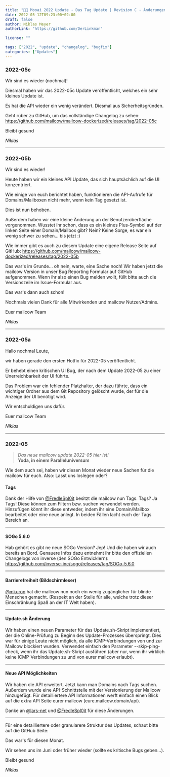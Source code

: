 ```yaml
---
title: "🌌🐮 Mooai 2022 Update - Das Tag Update | Revision C - Änderungen"
date: 2022-05-12T09:23:00+02:00
draft: false
author: Niklas Meyer
authorLink: "https://github.com/DerLinkman"

license: ""

tags: ["2022", "update", "changelog", "bugfix"]
categories: ["Updates"]
---
```


### 2022-05c
Wir sind es wieder (nochmal)!

Diesmal haben wir das 2022-05c Update veröffentlicht, welches ein sehr kleines Update ist.

Es hat die API wieder ein wenig verändert. Diesmal aus Sicherheitsgründen.

Geht rüber zu GitHub, um das vollständige Changelog zu sehen: 
https://github.com/mailcow/mailcow-dockerized/releases/tag/2022-05c

Bleibt gesund

*Niklas*

---

### 2022-05b
Wir sind es wieder!

Heute haben wir ein kleines API Update, das sich hauptsächlich auf die UI konzentriert.

Wie einige von euch berichtet haben, funktionieren die API-Aufrufe für Domains/Mailboxen nicht mehr, wenn kein Tag gesetzt ist.

Dies ist nun behoben.

Außerdem haben wir eine kleine Änderung an der Benutzeroberfläche vorgenommen. Wusstet ihr schon, dass es ein kleines Plus-Symbol auf der linken Seite einer Domain/Mailbox gibt? Nein? Keine Sorge, es war ein wenig schwer zu sehen... bis jetzt :)

Wie immer gibt es auch zu diesem Update eine eigene Release Seite auf GitHub: https://github.com/mailcow/mailcow-dockerized/releases/tag/2022-05b

Das war's im Grunde... oh nein, warte, eine Sache noch!
Wir haben jetzt die mailcow Version in unser Bug Reporting Formular auf GitHub aufgenommen. Wenn ihr also einen Bug melden wollt, füllt bitte auch die Versionszeile im Issue-Formular aus.

Das war's dann auch schon!

Nochmals vielen Dank für alle Mitwirkenden und mailcow Nutzer/Admins.

Euer mailcow Team

*Niklas*

---

### 2022-05a
Hallo nochmal Leute,

wir haben gerade den ersten Hotfix für 2022-05 veröffentlicht.

Er behebt einen kritischen UI Bug, der nach dem Update 2022-05 zu einer Unerreichbarkeit der UI führte.

Das Problem war ein fehlender Platzhalter, der dazu führte, dass ein wichtiger Ordner aus dem Git Repository gelöscht wurde, der für die Anzeige der UI benötigt wird.

Wir entschuldigen uns dafür.

Euer mailcow Team

*Niklas*

---

### 2022-05

> *Das neue mailcow update 2022-05 hier ist!*<br>
**Yoda, in einem Paralleluniversum**

Wie dem auch sei, haben wir diesen Monat wieder neue Sachen für die mailcow für euch.
Also: Lasst uns loslegen oder?

#### Tags
Dank der Hilfe von [@FredleSpl0it](https://github.com/FreddleSpl0it "@FredleSpl0it") besitzt die mailcow nun Tags. Tags? Ja Tags! Diese können zum Filtern bzw. suchen verwendet werden. Hinzufügen könnt ihr diese entweder, indem ihr eine Domain/Mailbox bearbeitet oder eine neue anlegt. In beiden Fällen lacht euch der Tags Bereich an.

---

#### SOGo 5.6.0
Hab gehört es gibt ne neue SOGo Version? Jep! Und die haben wir auch bereits an Bord. Genauere Infos dazu entnehmt ihr bitte den offiziellen Changelogs von inverse (den SOGo Entwicklern):  https://github.com/inverse-inc/sogo/releases/tag/SOGo-5.6.0

---

#### Barrierefreiheit (Bildschirmleser)
[@mkuron](https://github.com/mkuron "@mkuron") hat die mailcow nun noch ein wenig zugänglicher für blinde Menschen gemacht. (Respekt an der Stelle für alle, welche trotz dieser Einschränkung Spaß an der IT Welt haben).

---

#### Update.sh Änderung
Wir haben einen neuen Parameter für das Update.sh-Skript implementiert, der die Online-Prüfung zu Beginn des Update-Prozesses überspringt. Dies war für einige Leute nicht möglich, da alle ICMP-Verbindungen von und zur Mailcow blockiert wurden. Verwendet einfach den Parameter --skip-ping-check, wenn ihr das Update.sh-Skript ausführen (aber nur, wenn ihr wirklich keine ICMP-Verbindungen zu und von eurer mailcow erlaubt).

---

#### Neue API Möglichkeiten

Wir haben die API erweitert. Jetzt kann man Domains nach Tags suchen. Außerdem wurde eine API-Schnittstelle mit der Versionierung der Mailcow hinzugefügt. Für detailliertere API Informationen werft einfach einen Blick auf die extra API Seite eurer mailcow (eure.mailcow.domain/api).

Danke an [@lars-net](https://github.com/larsl-net "@lars-net") und [@FredleSpl0it](https://github.com/FreddleSpl0it "@FredleSpl0it") für diese Änderungen.

---

Für eine detailliertere oder granularere Struktur des Updates, schaut bitte auf die GitHub Seite:

Das war's für diesen Monat.

Wir sehen uns im Juni oder früher wieder (sollte es kritische Bugs geben...).

Bleibt gesund

*Niklas*

